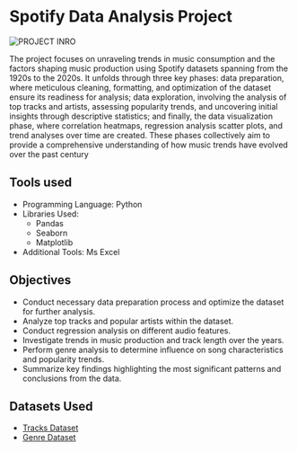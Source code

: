 # Spotify Data Analysis Project

![PROJECT INRO](https://github.com/subrotodutta21/SPOTIFY-DA-PROJECT/assets/154901284/d9431f37-4167-4c2a-a9f7-32038839cfe4)

The project focuses on unraveling trends in music consumption and the factors shaping music production using Spotify datasets spanning from the 1920s to the 2020s. It unfolds through three key phases: data preparation, where meticulous cleaning, formatting, and optimization of the dataset ensure its readiness for analysis; data exploration, involving the analysis of top tracks and artists, assessing popularity trends, and uncovering initial insights through descriptive statistics; and finally, the data visualization phase, where correlation heatmaps, regression analysis scatter plots, and trend analyses over time are created. These phases collectively aim to provide a comprehensive understanding of how music trends have evolved over the past century

## Tools used
-  Programming Language: Python
-  Libraries Used:
    - Pandas
    -  Seaborn
    - Matplotlib
- Additional Tools: Ms Excel
## Objectives

- Conduct necessary data preparation process and optimize the dataset for further analysis.
- Analyze top tracks and popular artists within the dataset.
- Conduct regression analysis on different audio features.
- Investigate trends in music production and track length over the years.
- Perform genre analysis to determine  influence on song characteristics and popularity trends.
- Summarize key findings highlighting the most significant patterns and conclusions from the data.

## Datasets Used

- [Tracks Dataset](https://www.kaggle.com/datasets/lehaknarnauli/spotify-datasets)
- [Genre Dataset](https://www.kaggle.com/datasets/zaheenhamidani/ultimate-spotify-tracks-db)
